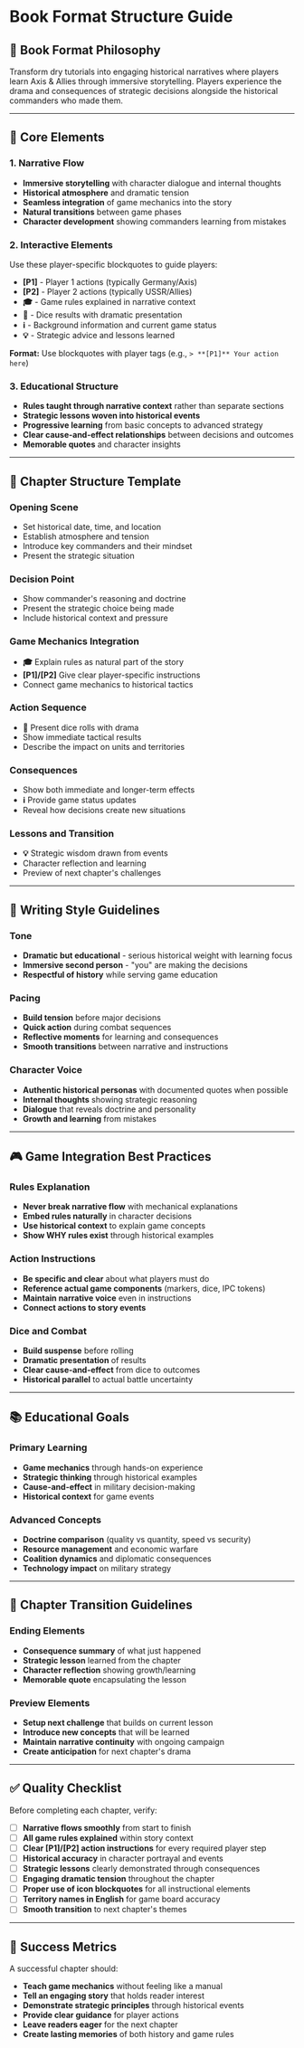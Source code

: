 # Book Format Structure Guide

## 📖 **Book Format Philosophy**

Transform dry tutorials into engaging historical narratives where players learn Axis & Allies through immersive storytelling. Players experience the drama and consequences of strategic decisions alongside the historical commanders who made them.

---

## 🎯 **Core Elements**

### **1. Narrative Flow**
- **Immersive storytelling** with character dialogue and internal thoughts
- **Historical atmosphere** and dramatic tension
- **Seamless integration** of game mechanics into the story
- **Natural transitions** between game phases
- **Character development** showing commanders learning from mistakes

### **2. Interactive Elements**
Use these player-specific blockquotes to guide players:

- **[P1]** - Player 1 actions (typically Germany/Axis)
- **[P2]** - Player 2 actions (typically USSR/Allies)
- **🎓** - Game rules explained in narrative context
- **🎲** - Dice results with dramatic presentation
- **ℹ️** - Background information and current game status
- **💡** - Strategic advice and lessons learned

**Format:** Use blockquotes with player tags (e.g., `> **[P1]** Your action here`)

### **3. Educational Structure**
- **Rules taught through narrative context** rather than separate sections
- **Strategic lessons woven into historical events**
- **Progressive learning** from basic concepts to advanced strategy
- **Clear cause-and-effect relationships** between decisions and outcomes
- **Memorable quotes** and character insights

---

## 📝 **Chapter Structure Template**

### **Opening Scene**
- Set historical date, time, and location
- Establish atmosphere and tension
- Introduce key commanders and their mindset
- Present the strategic situation

### **Decision Point**
- Show commander's reasoning and doctrine
- Present the strategic choice being made
- Include historical context and pressure

### **Game Mechanics Integration**
- **🎓** Explain rules as natural part of the story
- **[P1]/[P2]** Give clear player-specific instructions
- Connect game mechanics to historical tactics

### **Action Sequence**
- **🎲** Present dice rolls with drama
- Show immediate tactical results
- Describe the impact on units and territories

### **Consequences**
- Show both immediate and longer-term effects
- **ℹ️** Provide game status updates
- Reveal how decisions create new situations

### **Lessons and Transition**
- **💡** Strategic wisdom drawn from events
- Character reflection and learning
- Preview of next chapter's challenges

---

## 🎨 **Writing Style Guidelines**

### **Tone**
- **Dramatic but educational** - serious historical weight with learning focus
- **Immersive second person** - "you" are making the decisions
- **Respectful of history** while serving game education

### **Pacing**
- **Build tension** before major decisions
- **Quick action** during combat sequences
- **Reflective moments** for learning and consequences
- **Smooth transitions** between narrative and instructions

### **Character Voice**
- **Authentic historical personas** with documented quotes when possible
- **Internal thoughts** showing strategic reasoning
- **Dialogue** that reveals doctrine and personality
- **Growth and learning** from mistakes

---

## 🎮 **Game Integration Best Practices**

### **Rules Explanation**
- **Never break narrative flow** with mechanical explanations
- **Embed rules naturally** in character decisions
- **Use historical context** to explain game concepts
- **Show WHY rules exist** through historical examples

### **Action Instructions**
- **Be specific and clear** about what players must do
- **Reference actual game components** (markers, dice, IPC tokens)
- **Maintain narrative voice** even in instructions
- **Connect actions to story events**

### **Dice and Combat**
- **Build suspense** before rolling
- **Dramatic presentation** of results
- **Clear cause-and-effect** from dice to outcomes
- **Historical parallel** to actual battle uncertainty

---

## 📚 **Educational Goals**

### **Primary Learning**
- **Game mechanics** through hands-on experience
- **Strategic thinking** through historical examples
- **Cause-and-effect** in military decision-making
- **Historical context** for game events

### **Advanced Concepts**
- **Doctrine comparison** (quality vs quantity, speed vs security)
- **Resource management** and economic warfare
- **Coalition dynamics** and diplomatic consequences
- **Technology impact** on military strategy

---

## 🔄 **Chapter Transition Guidelines**

### **Ending Elements**
- **Consequence summary** of what just happened
- **Strategic lesson** learned from the chapter
- **Character reflection** showing growth/learning
- **Memorable quote** encapsulating the lesson

### **Preview Elements**
- **Setup next challenge** that builds on current lesson
- **Introduce new concepts** that will be learned
- **Maintain narrative continuity** with ongoing campaign
- **Create anticipation** for next chapter's drama

---

## ✅ **Quality Checklist**

Before completing each chapter, verify:

- [ ] **Narrative flows smoothly** from start to finish
- [ ] **All game rules explained** within story context
- [ ] **Clear [P1]/[P2] action instructions** for every required player step
- [ ] **Historical accuracy** in character portrayal and events
- [ ] **Strategic lessons** clearly demonstrated through consequences
- [ ] **Engaging dramatic tension** throughout the chapter
- [ ] **Proper use of icon blockquotes** for all instructional elements
- [ ] **Territory names in English** for game board accuracy
- [ ] **Smooth transition** to next chapter's themes

---

## 🎯 **Success Metrics**

A successful chapter should:
- **Teach game mechanics** without feeling like a manual
- **Tell an engaging story** that holds reader interest
- **Demonstrate strategic principles** through historical events
- **Provide clear guidance** for player actions
- **Leave readers eager** for the next chapter
- **Create lasting memories** of both history and game rules